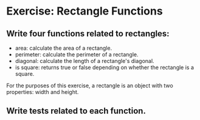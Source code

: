 # Exercise: Rectangle Functions

## Write four functions related to rectangles:

- area: calculate the area of a rectangle.
- perimeter: calculate the perimeter of a rectangle.
- diagonal: calculate the length of a rectangle's diagonal.
- is square: returns true or false depending on whether the rectangle is a square.

For the purposes of this exercise, a rectangle is an object with two properties: width and height.

## Write tests related to each function.
